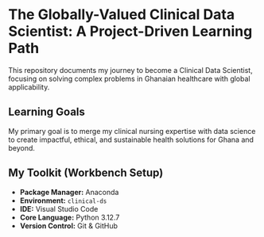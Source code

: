 # The Globally-Valued Clinical Data Scientist: A Project-Driven Learning Path

This repository documents my journey to become a Clinical Data Scientist, focusing on solving complex problems in Ghanaian healthcare with global applicability.

## Learning Goals
My primary goal is to merge my clinical nursing expertise with data science to create impactful, ethical, and sustainable health solutions for Ghana and beyond.

## My Toolkit (Workbench Setup)
*   **Package Manager:** Anaconda
*   **Environment:** `clinical-ds`
*   **IDE:** Visual Studio Code
*   **Core Language:** Python 3.12.7
*   **Version Control:** Git & GitHub